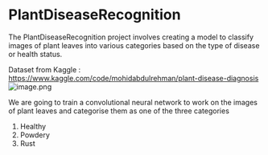 # PlantDiseaseRecognition
The PlantDiseaseRecognition project involves creating a model to classify images of plant leaves into various categories based on the type of disease or health status.

Dataset from Kaggle : https://www.kaggle.com/code/mohidabdulrehman/plant-disease-diagnosis
![image.png](https://drive.usercontent.google.com/download?id=1pgasjSLiB_2TKHJW4O1XSIenoK9R6sKp)

We are going to train a convolutional neural network to work on the images of plant leaves and categorise them as one of the three categories
1. Healthy
2. Powdery
3. Rust